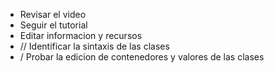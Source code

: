 - Revisar el video
- Seguir el tutorial
- Editar informacion y recursos
- // Identificar la sintaxis de las clases
- / Probar la edicion de contenedores y valores de las clases

